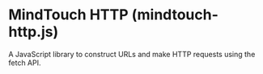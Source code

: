 # MindTouch HTTP (mindtouch-http.js)

A JavaScript library to construct URLs and make HTTP requests using the fetch API.
